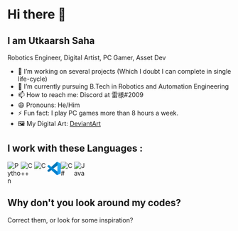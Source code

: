 # Hi there 👋
## I am Utkaarsh Saha
Robotics Engineer, Digital Artist, PC Gamer, Asset Dev

- 🔭 I’m working on several projects (Which I doubt I can complete in single life-cycle)
- 🌱 I’m currently pursuing B.Tech in Robotics and Automation Engineering
- 📫 How to reach me: Discord at 雷様#2009 
- 😄 Pronouns: He/Him
- ⚡ Fun fact: I play PC games more than 8 hours a week.
- 🖼️ My Digital Art: [DeviantArt](deviantart.com/augustusdruzod)


## I work with these Languages :
<img align="left" alt="Python" width="30px" src="https://www.pngall.com/wp-content/uploads/5/Python-PNG.png" />
<img align="left" alt="C++" width="30px" src="https://upload.wikimedia.org/wikipedia/commons/thumb/1/18/ISO_C%2B%2B_Logo.svg/306px-ISO_C%2B%2B_Logo.svg.png"/>
<img align="left" alt="C" width="30px" src="https://upload.wikimedia.org/wikipedia/commons/thumb/1/18/C_Programming_Language.svg/1200px-C_Programming_Language.svg.png" />
<img align="left" alt="Visual Studio Code" width="30px" src="https://raw.githubusercontent.com/github/explore/80688e429a7d4ef2fca1e82350fe8e3517d3494d/topics/visual-studio-code/visual-studio-code.png" />
<img align="left" alt="C#" width="30px" src="https://upload.wikimedia.org/wikipedia/commons/thumb/0/0d/C_Sharp_wordmark.svg/1200px-C_Sharp_wordmark.svg.png" />
<img align="left" alt="Java" width="30px" src="https://upload.wikimedia.org/wikipedia/en/thumb/3/30/Java_programming_language_logo.svg/1200px-Java_programming_language_logo.svg.png" />

<br><br><br>

## Why don't you look around my codes?
Correct them, or look for some inspiration?
